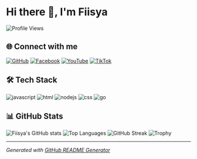 # Hi there 👋, I'm Fiisya
![Profile Views](https://komarev.com/ghpvc/?username=Fiisya&color=blueviolet)

## 🌐 Connect with me
[![GitHub](https://img.shields.io/badge/GitHub-%23121011.svg?style=flat&logo=github&logoColor=white)](https://github.com/Fiisya) [![Facebook](https://img.shields.io/badge/Facebook-%231877F2.svg?style=flat&logo=facebook&logoColor=white)](https://facebook.com/alfi.syahriall.3) [![YouTube](https://img.shields.io/badge/YouTube-%23FF0000.svg?style=flat&logo=youtube&logoColor=white)](https://youtube.com/@@alwaysfii) [![TikTok](https://img.shields.io/badge/TikTok-%23000000.svg?style=flat&logo=tiktok&logoColor=white)](https://www.tiktok.com/@@alfisyahriall)

## 🛠️ Tech Stack
![javascript](https://img.shields.io/badge/-javascript-05122A?style=flat&logo=javascript) ![html](https://img.shields.io/badge/-html-05122A?style=flat&logo=html) ![nodejs](https://img.shields.io/badge/-nodejs-05122A?style=flat&logo=nodejs) ![css](https://img.shields.io/badge/-css-05122A?style=flat&logo=css) ![go](https://img.shields.io/badge/-go-05122A?style=flat&logo=go) 

## 📊 GitHub Stats
![Fiisya's GitHub stats](https://github-readme-stats.vercel.app/api?username=Fiisya&show_icons=true&theme=nightowl)
![Top Languages](https://github-readme-stats.vercel.app/api/top-langs/?username=Fiisya&layout=compact&theme=nightowl)
![GitHub Streak](https://github-readme-streak-stats.herokuapp.com/?user=Fiisya&theme=nightowl)
![Trophy](https://github-profile-trophy.vercel.app/?username=Fiisya&theme=nightowl&row=1)

---
*Generated with [GitHub README Generator](https://github.com)*
